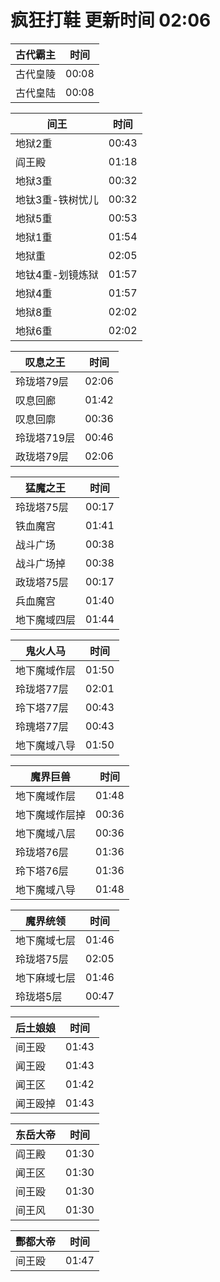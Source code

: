 # 疯狂打鞋 更新时间 02:06

| 古代霸主   | 时间    |
|--------|-------|
| 古代皇陵 | 00:08 |
| 古代皇陆 | 00:08 |

| 间王   | 时间    |
|--------|-------|
| 地狱2重 | 00:43 |
| 阎王殿 | 01:18 |
| 地狱3重 | 00:32 |
| 地钛3重-铁树忧儿 | 00:32 |
| 地狱5重 | 00:53 |
| 地狱1重 | 01:54 |
| 地狱重 | 02:05 |
| 地钛4重-划镜炼狱 | 01:57 |
| 地狱4重 | 01:57 |
| 地狱8重 | 02:02 |
| 地狱6重 | 02:02 |

| 叹息之王   | 时间    |
|--------|-------|
| 玲珑塔79层 | 02:06 |
| 叹息回廊 | 01:42 |
| 叹息回廓 | 00:36 |
| 玲珑塔719层 | 00:46 |
| 政珑塔79层 | 02:06 |

| 猛魔之王   | 时间    |
|--------|-------|
| 玲珑塔75层 | 00:17 |
| 铁血魔宫 | 01:41 |
| 战斗广场 | 00:38 |
| 战斗广场掉 | 00:38 |
| 政珑塔75层 | 00:17 |
| 兵血魔宫 | 01:40 |
| 地下魔域四层 | 01:44 |

| 鬼火人马   | 时间    |
|--------|-------|
| 地下魔域作层 | 01:50 |
| 玲珑塔77层 | 02:01 |
| 玲下塔77层 | 00:43 |
| 玲瑰塔77层 | 00:43 |
| 地下魔域八导 | 01:50 |

| 魔界巨兽   | 时间    |
|--------|-------|
| 地下魔域作层 | 01:48 |
| 地下魔域作层掉 | 00:36 |
| 地下魔域八层 | 00:36 |
| 玲珑塔76层 | 01:36 |
| 玲下塔76层 | 01:36 |
| 地下魔域八导 | 01:48 |

| 魔界统领   | 时间    |
|--------|-------|
| 地下魔域七层 | 01:46 |
| 玲珑塔75层 | 02:05 |
| 地下麻域七层 | 01:46 |
| 玲珑塔5层 | 00:47 |

| 后土娘娘   | 时间    |
|--------|-------|
| 间王殴 | 01:43 |
| 闻王殴 | 01:43 |
| 闻王区 | 01:42 |
| 闻王殴掉 | 01:43 |

| 东岳大帝   | 时间    |
|--------|-------|
| 阎王殿 | 01:30 |
| 闻王区 | 01:30 |
| 间王殴 | 01:30 |
| 间王风 | 01:30 |

| 酆都大帝   | 时间    |
|--------|-------|
| 间王殴 | 01:47 |
